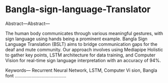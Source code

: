 # Bangla-sign-language-Translator
 Abstract—Abstract— 
 
The human body communicates through
various meaningful gestures, with sign language using hands
being a prominent example. Bangla Sign Language Translation
(BSLT) aims to bridge communication gaps for the deaf and mute
community. Our approach involves using Mediapipe Holistic to
gather key points, LSTM architecture for data training, and
Computer Vision for real-time sign language interpretation with
an accuracy of 94%.

 Keywords—
Recurrent Neural Network, LSTM, Computer Vi
sion, Bangla font
........................................

